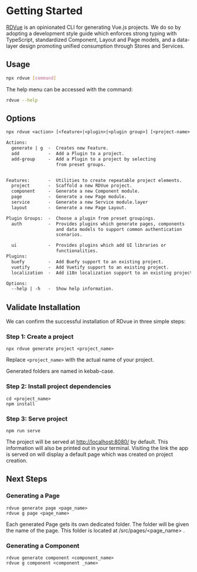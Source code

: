 # Getting Started

[RDVue](https://github.com/realdecoy/rdvue) is an opinionated CLI for generating Vue.js projects. We do so by adopting
a development style guide which enforces strong typing with TypeScript, standardized Component, Layout and Page models,
and a data-layer design promoting unified consumption through Stores and Services.

## Usage

```bash
npx rdvue [command]
```

The help menu can be accessed with the command:

```bash
rdvue --help
```

## Options

```txt
npx rdvue <action> [<feature>|<plugin>|<plugin group>] [<project-name>|<feature-name>]

Actions:
  generate | g  -  Creates new Feature.
  add           -  Add a Plugin to a project.
  add-group     -  Add a Plugin to a project by selecting
                   from preset groups.


Features:       -  Utilities to create repeatable project elements.
  project       -  Scaffold a new RDVue project.
  component     -  Generate a new Component module.
  page          -  Generate a new Page module.
  service       -  Generate a new Service module.layer
  layout        -  Generate a new Page Layout.

Plugin Groups:  -  Choose a plugin from preset groupings.
  auth          -  Provides plugins which generate pages, components 
                   and data models to support common authentication 
                   scenarios.

  ui            -  Provides plugins which add UI libraries or 
                   functionalities.
Plugins:
  buefy         -  Add Buefy support to an existing project.
  vuetify       -  Add Vuetify support to an existing project.
  localization  -  Add i18n localization support to an existing project.

Options:
  --help | -h   -  Show help information.
```


## Validate Installation

We can confirm the successful installation of RDvue in three simple steps:

### Step 1: Create a project

```
npx rdvue generate project <project_name>
```

Replace `<project_name>` with the actual name of your project.

Generated folders are named in kebab-case.

### Step 2: Install project dependencies

```
cd <project_name>
npm install
```

### Step 3: Serve project

```
npm run serve
```

The project will be served at [http://localhost:8080/](http://localhost:8080/) by default. This information will also be printed out in your terminal. Visiting the link the app is served on will display a default page which was created on project creation.

## Next Steps

### Generating a Page

```
rdvue generate page <page_name>
rdvue g page <page_name>
```

Each generated Page gets its own dedicated folder. The folder will be given the name of the page. This folder is located at /src/pages/<page\_name> .

### Generating a Component

```
rdvue generate component <component_name>
rdvue g component <component _name>
```
